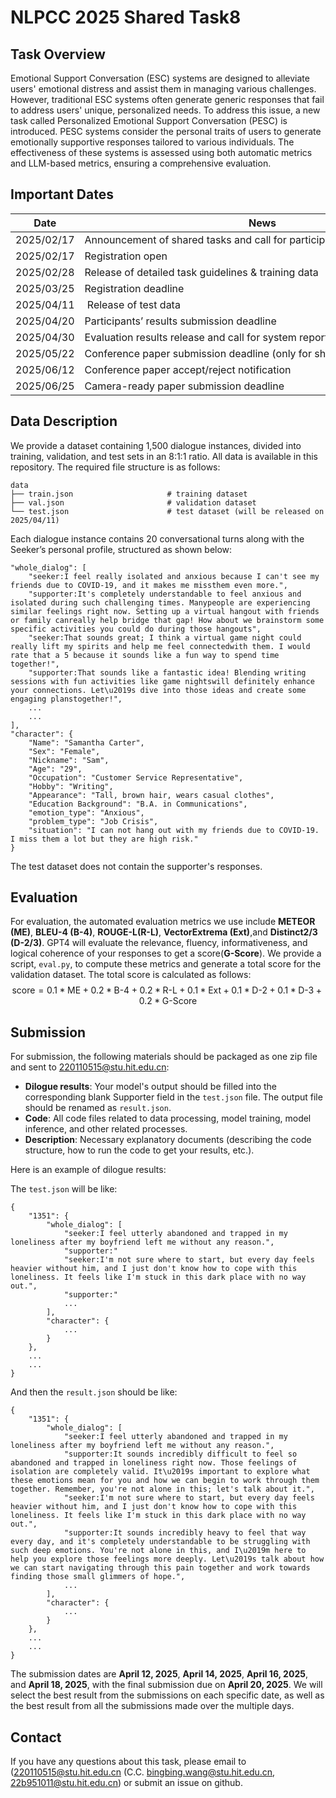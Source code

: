 # NLPCC 2025 Shared Task8

## Task Overview
Emotional Support Conversation (ESC) systems are designed to alleviate users' emotional distress and assist them in managing various challenges. However, traditional ESC systems often generate generic responses that fail to address users' unique, personalized needs. To address this issue, a new task called Personalized Emotional Support Conversation (PESC) is introduced. PESC systems consider the personal traits of users to generate emotionally supportive responses tailored to various individuals. The effectiveness of these systems is assessed using both automatic metrics and LLM-based metrics, ensuring a comprehensive evaluation.


## Important Dates
| Date | News |
| ---  | ---  |
| 2025/02/17 | Announcement of shared tasks and call for participation |
| 2025/02/17 | Registration open |
| 2025/02/28 | Release of detailed task guidelines & training data |
| 2025/03/25 | Registration deadline |
| 2025/04/11 | Release of test data |
| 2025/04/20 | Participants’ results submission deadline |
| 2025/04/30 | Evaluation results release and call for system reports and conference paper |
| 2025/05/22 | Conference paper submission deadline (only for shared tasks) |
| 2025/06/12 | Conference paper accept/reject notification |
| 2025/06/25 | Camera-ready paper submission deadline |


## Data Description
We provide a dataset containing 1,500 dialogue instances, divided into training, validation, and test sets in an 8:1:1 ratio. All data is available in this repository. The required file structure is as follows:
```
data
├── train.json                     # training dataset
├── val.json                       # validation dataset
└── test.json                      # test dataset (will be released on 2025/04/11)
```
Each dialogue instance contains 20 conversational turns along with the Seeker’s personal profile, structured as shown below:
```
"whole_dialog": [
    "seeker:I feel really isolated and anxious because I can't see my friends due to COVID-19, and it makes me missthem even more.",
    "supporter:It's completely understandable to feel anxious and isolated during such challenging times. Manypeople are experiencing similar feelings right now. Setting up a virtual hangout with friends or family canreally help bridge that gap! How about we brainstorm some specific activities you could do during those hangouts",
    "seeker:That sounds great; I think a virtual game night could really lift my spirits and help me feel connectedwith them. I would rate that a 5 because it sounds like a fun way to spend time together!",
    "supporter:That sounds like a fantastic idea! Blending writing sessions with fun activities like game nightswill definitely enhance your connections. Let\u2019s dive into those ideas and create some engaging planstogether!",
    ...
    ...
],
"character": {
    "Name": "Samantha Carter",
    "Sex": "Female",
    "Nickname": "Sam",
    "Age": "29",
    "Occupation": "Customer Service Representative",
    "Hobby": "Writing",
    "Appearance": "Tall, brown hair, wears casual clothes",
    "Education Background": "B.A. in Communications",
    "emotion_type": "Anxious",
    "problem_type": "Job Crisis",
    "situation": "I can not hang out with my friends due to COVID-19. I miss them a lot but they are high risk."
}
```
The test dataset does not contain the supporter's responses.


## Evaluation
For evaluation, the automated evaluation metrics we use include **METEOR (ME)**, **BLEU-4 (B-4)**, **ROUGE-L(R-L)**, **VectorExtrema (Ext)**,and **Distinct2/3 (D-2/3)**. GPT4 will evaluate the relevance, fluency, informativeness, and logical coherence of your responses to get a score(**G-Score**). We provide a script, `eval.py`, to compute these metrics and generate a total score for the validation dataset. The total score is calculated as follows:
$$\text{score} = 0.1 * \text{ME} + 0.2 * \text{B-4} + 0.2 * \text{R-L} + 0.1 * \text{Ext} + 0.1 * \text{D-2} + 0.1 * \text{D-3} +  0.2 * \text{G-Score}$$


## Submission
For submission, the following materials should be packaged as one zip file and sent to <220110515@stu.hit.edu.cn>:
- **Dilogue results**: Your model's output should be filled into the corresponding blank Supporter field in the `test.json` file. The output file should be renamed as `result.json`. 
- **Code**: All code files related to data processing, model training, model inference, and other related processes.
- **Description**: Necessary explanatory documents (describing the code structure, how to run the code to get your results, etc.).

Here is an example of dilogue results:

The `test.json` will be like:
```
{
    "1351": {
        "whole_dialog": [
            "seeker:I feel utterly abandoned and trapped in my loneliness after my boyfriend left me without any reason.",
            "supporter:"
            "seeker:I'm not sure where to start, but every day feels heavier without him, and I just don't know how to cope with this loneliness. It feels like I'm stuck in this dark place with no way out.",
            "supporter:"
            ...
        ],
        "character": {
            ...
        }
    },
    ...
    ...
}
```
And then the `result.json` should be like:
```
{
    "1351": {
        "whole_dialog": [
            "seeker:I feel utterly abandoned and trapped in my loneliness after my boyfriend left me without any reason.",
            "supporter:It sounds incredibly difficult to feel so abandoned and trapped in loneliness right now. Those feelings of isolation are completely valid. It\u2019s important to explore what these emotions mean for you and how we can begin to work through them together. Remember, you're not alone in this; let's talk about it.",
            "seeker:I'm not sure where to start, but every day feels heavier without him, and I just don't know how to cope with this loneliness. It feels like I'm stuck in this dark place with no way out.",
            "supporter:It sounds incredibly heavy to feel that way every day, and it's completely understandable to be struggling with such deep emotions. You're not alone in this, and I\u2019m here to help you explore those feelings more deeply. Let\u2019s talk about how we can start navigating through this pain together and work towards finding those small glimmers of hope.",
            ...
        ],
        "character": {
            ...
        }
    },
    ...
    ...
}
```

The submission dates are **April 12, 2025**, **April 14, 2025**, **April 16, 2025**, and **April 18, 2025**, with the final submission due on **April 20, 2025**. We will select the best result from the submissions on each specific date, as well as the best result from all the submissions made over the multiple days.


## Contact
If you have any questions about this task, please email to (<220110515@stu.hit.edu.cn> (C.C. <bingbing.wang@stu.hit.edu.cn>, <22b951011@stu.hit.edu.cn>) or submit an issue on github.

